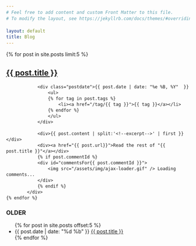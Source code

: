 ```yaml
---
# Feel free to add content and custom Front Matter to this file.
# To modify the layout, see https://jekyllrb.com/docs/themes/#overriding-theme-defaults

layout: default
title: Blog
---
```

<div class="posts">
    {% for post in site.posts  limit:5 %}
			<div class="entry">				
				<h2><a href="{{ post.url }}">{{ post.title }}</a></h2>
					
				<div class="postdate">{{ post.date | date: "%e %B, %Y"  }}
					<ul>
					{% for tag in post.tags %}
						<li><a href="/tag/{{ tag }}">{{ tag }}</a></li>
					{% endfor %}
					</ul>
				</div>
					
				<div>{{ post.content | split:'<!--excerpt-->' | first }}</div>
				<div><a href="{{ post.url}}">Read the rest of "{{ post.title }}"</a></div>
				{% if post.commentId %}
				<div id="commentsFor{{ post.commentId }}">
					<img src="/assets/img/ajax-loader.gif" /> Loading comments...
				</div>
				{% endif %}
			</div>
    {% endfor %}
</div>

<h3>OLDER</h3>
<ul class="postArchive">
{% for post in site.posts offset:5 %}
	<li>
		<span class="olderpostdate"> {{ post.date | date: "%d %b"  }} </span> <a class="postlink" href="{{ post.url }}">{{ post.title }}</a>
	</li>
{% endfor %}

<script type="text/javascript" src="https://cdnjs.cloudflare.com/ajax/libs/jquery/3.7.1/jquery.min.js"></script>
<script type="text/javascript">
function updateCommentCount(commentId, url){
	$.ajax("https://api.github.com/repos/LodewijkSioen/LodewijkSioen.github.io/issues/"+ commentId +"/comments", {
	    headers: {Accept: "application/vnd.github.full+json"},
    	success: function(msg){
    		if(msg.length > 0){
       			$("#commentsFor" + commentId).html("<a href='"+url+"#comments'>"+msg.length+" comment(s) for this post</a>.");
       		} else {
       			$("#commentsFor" + commentId).html("No comments for this post.");
       		}
		},
		error: function(){
			$("#commentsFor" + commentId).html("Error loading comments");
		}
	});
}
{% for post in site.posts  limit:5 %}
{% if post.commentId %}updateCommentCount({{ post.commentId }}, "{{ post.url }}");{% endif %}
{% endfor %}
</script>